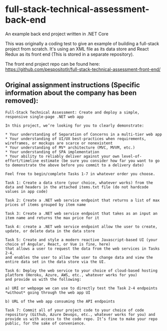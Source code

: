 # full-stack-technical-assessment-back-end
An example back end project written in .NET Core

This was originally a coding test to give an example of building a full-stack project from scratch. It's using an XML file as its data store and React Redux as its front end (This is stored in a separate repository).

The front end project repo can be found here: https://github.com/pespositotlr/full-stack-technical-assessment-front-end/

## Original assignment instructions (Specific information about the company has been removed): 
```
Full-Stack Technical Assessment: Create and deploy a simple, responsive single-page .NET web app

In this project, we’re looking for you to clearly demonstrate:

* Your understanding of Separation of Concerns in a multi-tier web app
* Your understanding of UI/UX best-practices when requirements, wireframes, or mockups are scarce or nonexistent
* Your understanding of MV* architecture (MVC, MVVM, etc.)
* Your understanding of SPA implementation
* Your ability to reliably deliver against your own level-of-effort/timeline estimate (be sure you consider how far you want to go to demonstrate the above before you commit to a delivery date)

Feel free to begin/complete Tasks 1-7 in whatever order you choose.

Task 1: Create a data store (your choice, whatever works) from the data and headers in the attached items.txt file (do not hardcode values in app code)

Task 2: Create a .NET web service endpoint that returns a list of max prices of items grouped by item name

Task 3: Create a .NET web service endpoint that takes as an input an item name and returns the max price for it

Task 4: create a .NET web service endpoint allow the user to create, update, or delete data in the data store

Task 5: Create and style a modern reactive Javascript-based UI (your choice of Angular, React, or Vue is fine, here) 
that allows a user to request the data from the web services in Tasks 2-4, 
and enables the user to allow the user to change data and view the entire data set in the data store via the UI.

Task 6: Deploy the web service to your choice of cloud-based hosting platform (Heroku, Azure, AWS, etc., whatever works for you) 
and provide us with the following:

a) URI or webpage we can use to directly test the Task 2-4 endpoints *without* going through the web app UI

b) URL of the web app consuming the API endpoints

Task 7: Commit all of your project code to your choice of code repository (Github, Azure Devops, etc., whatever works for you) and provide us with access to the code repo. It’s fine to make your repo public, for the sake of convenience.
```
